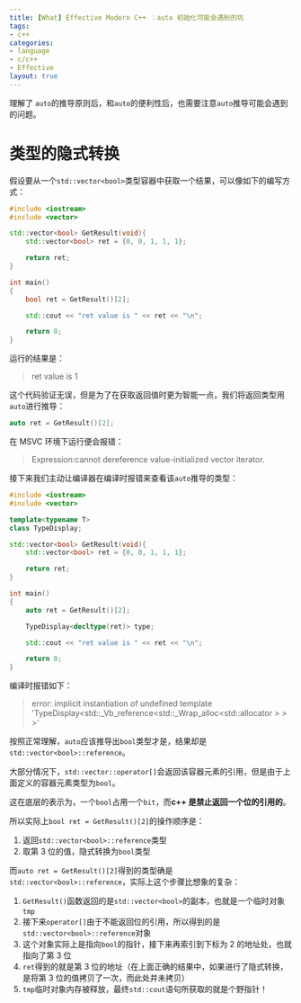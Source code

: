 ```yaml
---
title: [What] Effective Modern C++ ：auto 初始化可能会遇到的坑
tags: 
- c++
categories: 
- language
- c/c++
- Effective
layout: true
---
```




理解了 `auto`的推导原则后，和`auto`的便利性后，也需要注意`auto`推导可能会遇到的问题。

<!--more-->

# 类型的隐式转换

假设要从一个`std::vector<bool>`类型容器中获取一个结果，可以像如下的编写方式：

```cpp
#include <iostream>
#include <vector>

std::vector<bool> GetResult(void){
    std::vector<bool> ret = {0, 0, 1, 1, 1};

    return ret;
}

int main()
{
    bool ret = GetResult()[2];

    std::cout << "ret value is " << ret << "\n";

    return 0;
}
```

运行的结果是：

> ret value is 1

这个代码验证无误，但是为了在获取返回值时更为智能一点，我们将返回类型用`auto`进行推导：

```cpp
auto ret = GetResult()[2];
```

在 MSVC 环境下运行便会报错：

> Expression:cannot dereference value-initialized vector<bool> iterator.

接下来我们主动让编译器在编译时报错来查看该`auto`推导的类型：

```cpp
#include <iostream>
#include <vector>

template<typename T>
class TypeDisplay;

std::vector<bool> GetResult(void){
    std::vector<bool> ret = {0, 0, 1, 1, 1};

    return ret;
}

int main()
{
    auto ret = GetResult()[2];

    TypeDisplay<decltype(ret)> type;

    std::cout << "ret value is " << ret << "\n";

    return 0;
}
```

编译时报错如下：

> error: implicit instantiation of undefined template 'TypeDisplay<std::_Vb_reference<std::_Wrap_alloc<std::allocator<unsigned int> > > >'

按照正常理解，`auto`应该推导出`bool`类型才是，结果却是`std::vector<bool>::reference`。



大部分情况下，`std::vector::operator[]`会返回该容器元素的引用，但是由于上面定义的容器元素类型为`bool`。

这在底层的表示为，一个`bool`占用一个`bit`，而**c++ 是禁止返回一个位的引用的**。

所以实际上`bool ret = GetResult()[2]`的操作顺序是：

1. 返回`std::vector<bool>::reference`类型
2. 取第 3 位的值，隐式转换为`bool`类型

而`auto ret = GetResult()[2]`得到的类型确是`std::vector<bool>::reference`，实际上这个步骤比想象的复杂：

1. `GetResult()`函数返回的是`std::vector<bool>`的副本，也就是一个临时对象`tmp`
2. 接下来`operator[]`由于不能返回位的引用，所以得到的是`std::vector<bool>::reference`对象
3. 这个对象实际上是指向`bool`的指针，接下来再索引到下标为 2 的地址处，也就指向了第 3 位
4. `ret`得到的就是第 3 位的地址（在上面正确的结果中，如果进行了隐式转换，是将第 3 位的值拷贝了一次，而此处并未拷贝）
5. `tmp`临时对象内存被释放，最终`std::cout`语句所获取的就是个野指针！

